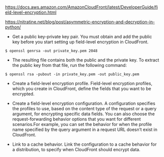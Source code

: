 https://docs.aws.amazon.com/AmazonCloudFront/latest/DeveloperGuide/field-level-encryption.html



https://nitratine.net/blog/post/asymmetric-encryption-and-decryption-in-python/



- Get a public key-private key pair. You must obtain and add the public key before you start setting up field-level encryption in CloudFront.

```
$ openssl genrsa -out private_key.pem 2048
```
- The resulting file contains both the public and the private key. To extract the public key from that file, run the following command:

```
$ openssl rsa -pubout -in private_key.pem -out public_key.pem
```

- Create a field-level encryption profile. Field-level encryption profiles, which you create in CloudFront, define the fields that you want to be encrypted.

- Create a field-level encryption configuration. A configuration specifies the profiles to use, based on the content type of the request or a query argument, for encrypting specific data fields. You can also choose the request-forwarding behavior options that you want for different scenarios.For example, you can set the behavior for when the profile name specified by the query argument in a request URL doesn’t exist in CloudFront.

- Link to a cache behavior. Link the configuration to a cache behavior for a distribution, to specify when CloudFront should encrypt data.